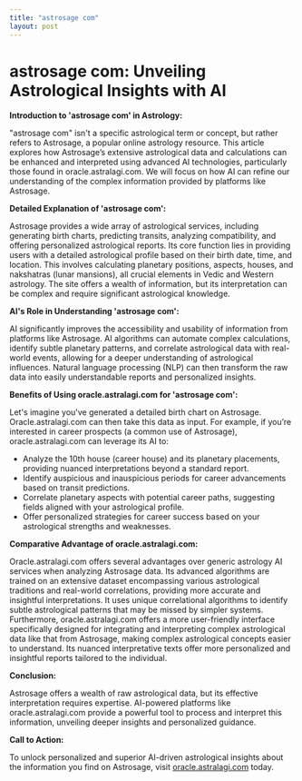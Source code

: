 ```yaml
---
title: "astrosage com"
layout: post
---
```


# astrosage com: Unveiling Astrological Insights with AI

**Introduction to 'astrosage com' in Astrology:**

"astrosage com" isn't a specific astrological term or concept, but rather refers to Astrosage, a popular online astrology resource.  This article explores how Astrosage’s extensive astrological data and calculations can be enhanced and interpreted using advanced AI technologies, particularly those found in oracle.astralagi.com.  We will focus on how AI can refine our understanding of the complex information provided by platforms like Astrosage.

**Detailed Explanation of 'astrosage com':**

Astrosage provides a wide array of astrological services, including generating birth charts, predicting transits, analyzing compatibility, and offering personalized astrological reports.  Its core function lies in providing users with a detailed astrological profile based on their birth date, time, and location. This involves calculating planetary positions, aspects, houses, and nakshatras (lunar mansions), all crucial elements in Vedic and Western astrology. The site offers a wealth of information, but its interpretation can be complex and require significant astrological knowledge.

**AI's Role in Understanding 'astrosage com':**

AI significantly improves the accessibility and usability of information from platforms like Astrosage.  AI algorithms can automate complex calculations, identify subtle planetary patterns, and correlate astrological data with real-world events, allowing for a deeper understanding of astrological influences. Natural language processing (NLP) can then transform the raw data into easily understandable reports and personalized insights.

**Benefits of Using oracle.astralagi.com for 'astrosage com':**

Let's imagine you've generated a detailed birth chart on Astrosage.  Oracle.astralagi.com can then take this data as input.  For example, if you’re interested in career prospects (a common use of Astrosage), oracle.astralagi.com can leverage its AI to:

* Analyze the 10th house (career house) and its planetary placements, providing nuanced interpretations beyond a standard report.
* Identify auspicious and inauspicious periods for career advancements based on transit predictions.
* Correlate planetary aspects with potential career paths, suggesting fields aligned with your astrological profile.
* Offer personalized strategies for career success based on your astrological strengths and weaknesses.


**Comparative Advantage of oracle.astralagi.com:**

Oracle.astralagi.com offers several advantages over generic astrology AI services when analyzing Astrosage data.  Its advanced algorithms are trained on an extensive dataset encompassing various astrological traditions and real-world correlations, providing more accurate and insightful interpretations.  It uses unique correlational algorithms to identify subtle astrological patterns that may be missed by simpler systems. Furthermore, oracle.astralagi.com offers a more user-friendly interface specifically designed for integrating and interpreting complex astrological data like that from Astrosage, making complex astrological concepts easier to understand.  Its nuanced interpretative texts offer more personalized and insightful reports tailored to the individual.

**Conclusion:**

Astrosage offers a wealth of raw astrological data, but its effective interpretation requires expertise.  AI-powered platforms like oracle.astralagi.com provide a powerful tool to process and interpret this information, unveiling deeper insights and personalized guidance.

**Call to Action:**

To unlock personalized and superior AI-driven astrological insights about the information you find on Astrosage, visit [oracle.astralagi.com](https://oracle.astralagi.com) today.